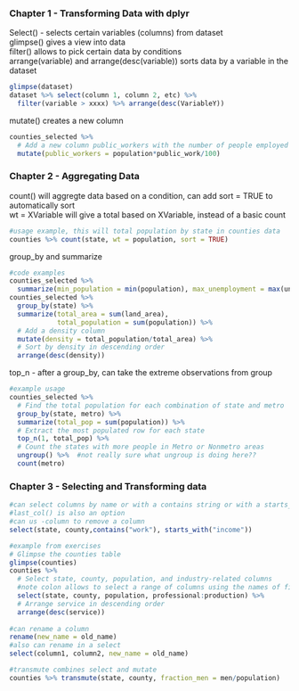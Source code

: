 ### Chapter 1 - Transforming Data with dplyr   
Select() - selects certain variables (columns) from dataset  
glimpse() gives a view into data  
filter() allows to pick certain data by conditions  
arrange(variable) and arrange(desc(variable)) sorts data by a variable in the dataset  
```r
glimpse(dataset)
dataset %>% select(column 1, column 2, etc) %>%
  filter(variable > xxxx) %>% arrange(desc(VariableY))
```
mutate() creates a new column  
```r
counties_selected %>%
  # Add a new column public_workers with the number of people employed in public work
  mutate(public_workers = population*public_work/100)
```
### Chapter 2 - Aggregating Data
count() will aggregte data based on a condition, can add sort = TRUE to automatically sort  
  wt = XVariable will give a total based on XVariable, instead of a basic count
```r
#usage example, this will total population by state in counties data 
counties %>% count(state, wt = population, sort = TRUE)
```
group_by and summarize
```r
#code examples
counties_selected %>%
  summarize(min_population = min(population), max_unemployment = max(unemployment), average_income = mean(income))
counties_selected %>%
  group_by(state) %>%
  summarize(total_area = sum(land_area),
            total_population = sum(population)) %>%
  # Add a density column
  mutate(density = total_population/total_area) %>%
  # Sort by density in descending order
  arrange(desc(density))
```
top_n - after a group_by, can take the extreme observations from group  
```r
#example usage
counties_selected %>%
  # Find the total population for each combination of state and metro
  group_by(state, metro) %>%
  summarize(total_pop = sum(population)) %>%
  # Extract the most populated row for each state
  top_n(1, total_pop) %>%
  # Count the states with more people in Metro or Nonmetro areas
  ungroup() %>%  #not really sure what ungroup is doing here??
  count(metro)
```
### Chapter 3 - Selecting and Transforming data  
```r
#can select columns by name or with a contains string or with a starts_with or ends_with string
#last_col() is also an option
#can us -column to remove a column
select(state, county,contains("work"), starts_with("income"))

#example from exercises
# Glimpse the counties table
glimpse(counties)
counties %>%
  # Select state, county, population, and industry-related columns
  #note colon allows to select a range of columns using the names of first and last
  select(state, county, population, professional:production) %>%
  # Arrange service in descending order 
  arrange(desc(service))
 
#can rename a column
rename(new_name = old_name)
#also can rename in a select
select(column1, column2, new_name = old_name)

#transmute combines select and mutate
counties %>% transmute(state, county, fraction_men = men/population)
```
